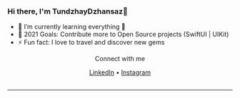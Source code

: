 ### Hi there, I'm TundzhayDzhansaz👋

- 🌱 I’m currently learning everything 🤣
- 🥅 2021 Goals: Contribute more to Open Source projects (SwiftUI | UIKit)
- ⚡ Fun fact: I love to travel and discover new gems


<div align="center">
  <p>Connect with me</p>
  <a href="https://www.linkedin.com/in/tuncaycansiz/" target="_blank">LinkedIn</a> • <a href="https://www.instagram.com/tundzhay.dzhansaz/" target="_blank">Instagram</a> 
</div>

<br />

---

